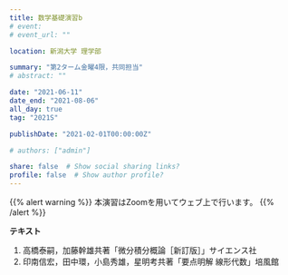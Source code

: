 ```yaml
---
title: 数学基礎演習b
# event: 
# event_url: ""

location: 新潟大学 理学部

summary: "第2ターム金曜4限，共同担当"
# abstract: ""

date: "2021-06-11"
date_end: "2021-08-06"
all_day: true
tag: "2021S"

publishDate: "2021-02-01T00:00:00Z"

# authors: ["admin"]

share: false  # Show social sharing links?
profile: false  # Show author profile?
---
```

{{% alert warning %}}
本演習はZoomを用いてウェブ上で行います。
{{% /alert %}}

**テキスト**

1. 高橋泰嗣，加藤幹雄共著「微分積分概論［新訂版］」サイエンス社
2. 印南信宏，田中環，小島秀雄，星明考共著「要点明解 線形代数」培風館
